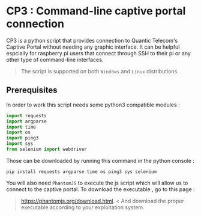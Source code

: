 # CP3 : Command-line captive portal connection

CP3 is a python script that provides connection to Quantic Telecom's Captive Portal without needing any graphic interface.
It can be helpful espcially for raspberry pi users that connect through SSH to their pi or any other type of command-line interfaces.

> The script is supported on both ```Windows``` and ```Linux``` distributions.

## Prerequisites

In order to work this script needs some python3 compatible modules :
```py
import requests
import argparse
import time
import os
import ping3
import sys
from selenium import webdriver
```
Those can be downloaded by running this command in the python console :
```
pip install requests argparse time os ping3 sys selenium
```
You will also need ```PhantomJS``` to execute the js script which will allow us to connect to the captive portal.
To download the executable , go to this page :
> https://phantomjs.org/download.html. <
And download the proper executable according to your exploitation system.
